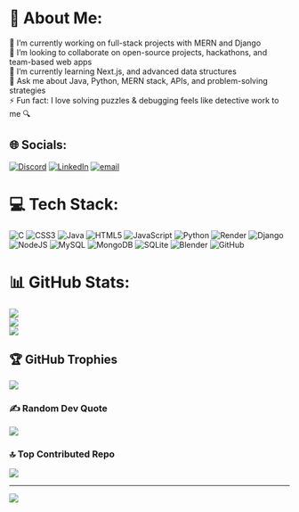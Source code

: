 # 💫 About Me:
🔭 I’m currently working on full-stack projects with MERN and Django<br>👯 I’m looking to collaborate on open-source projects, hackathons, and team-based web apps<br>🌱 I’m currently learning Next.js, and advanced data structures<br>💬 Ask me about Java, Python, MERN stack, APIs, and problem-solving strategies<br>⚡ Fun fact: I love solving puzzles & debugging feels like detective work to me 🔍


## 🌐 Socials:
[![Discord](https://img.shields.io/badge/Discord-%237289DA.svg?logo=discord&logoColor=white)](https://discord.gg/1389647542039482388) [![LinkedIn](https://img.shields.io/badge/LinkedIn-%230077B5.svg?logo=linkedin&logoColor=white)](https://linkedin.com/in/https://www.linkedin.com/in/rupa-tharun-pasumarthi-a816802b9/) [![email](https://img.shields.io/badge/Email-D14836?logo=gmail&logoColor=white)](mailto:tharunplatinum06@gmail.com) 

# 💻 Tech Stack:
![C](https://img.shields.io/badge/c-%2300599C.svg?style=flat-square&logo=c&logoColor=white) ![CSS3](https://img.shields.io/badge/css3-%231572B6.svg?style=flat-square&logo=css3&logoColor=white) ![Java](https://img.shields.io/badge/java-%23ED8B00.svg?style=flat-square&logo=openjdk&logoColor=white) ![HTML5](https://img.shields.io/badge/html5-%23E34F26.svg?style=flat-square&logo=html5&logoColor=white) ![JavaScript](https://img.shields.io/badge/javascript-%23323330.svg?style=flat-square&logo=javascript&logoColor=%23F7DF1E) ![Python](https://img.shields.io/badge/python-3670A0?style=flat-square&logo=python&logoColor=ffdd54) ![Render](https://img.shields.io/badge/Render-%46E3B7.svg?style=flat-square&logo=render&logoColor=white) ![Django](https://img.shields.io/badge/django-%23092E20.svg?style=flat-square&logo=django&logoColor=white) ![NodeJS](https://img.shields.io/badge/node.js-6DA55F?style=flat-square&logo=node.js&logoColor=white) ![MySQL](https://img.shields.io/badge/mysql-4479A1.svg?style=flat-square&logo=mysql&logoColor=white) ![MongoDB](https://img.shields.io/badge/MongoDB-%234ea94b.svg?style=flat-square&logo=mongodb&logoColor=white) ![SQLite](https://img.shields.io/badge/sqlite-%2307405e.svg?style=flat-square&logo=sqlite&logoColor=white) ![Blender](https://img.shields.io/badge/blender-%23F5792A.svg?style=flat-square&logo=blender&logoColor=white) ![GitHub](https://img.shields.io/badge/github-%23121011.svg?style=flat-square&logo=github&logoColor=white)
# 📊 GitHub Stats:
![](https://github-readme-stats.vercel.app/api?username=Tharun-Pasumarthi&theme=dark&hide_border=false&include_all_commits=true&count_private=true)<br/>
![](https://nirzak-streak-stats.vercel.app/?user=Tharun-Pasumarthi&theme=dark&hide_border=false)<br/>
![](https://github-readme-stats.vercel.app/api/top-langs/?username=Tharun-Pasumarthi&theme=dark&hide_border=false&include_all_commits=true&count_private=true&layout=compact)

## 🏆 GitHub Trophies
![](https://github-profile-trophy.vercel.app/?username=Tharun-Pasumarthi&theme=radical&no-frame=false&no-bg=false&margin-w=4)

### ✍️ Random Dev Quote
![](https://quotes-github-readme.vercel.app/api?type=horizontal&theme=radical)

### 🔝 Top Contributed Repo
![](https://github-contributor-stats.vercel.app/api?username=Tharun-Pasumarthi&limit=5&theme=discord_old_blurple&combine_all_yearly_contributions=true)

---
[![](https://visitcount.itsvg.in/api?id=Tharun-Pasumarthi&icon=3&color=13)](https://visitcount.itsvg.in)

<!-- Proudly created with GPRM ( https://gprm.itsvg.in ) -->
